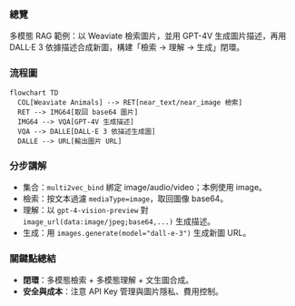 ### 總覽
多模態 RAG 範例：以 Weaviate 檢索圖片，並用 GPT-4V 生成圖片描述，再用 DALL·E 3 依據描述合成新圖，構建「檢索 → 理解 → 生成」閉環。

### 流程圖
```mermaid
flowchart TD
  COL[Weaviate Animals] --> RET[near_text/near_image 檢索]
  RET --> IMG64[取回 base64 圖片]
  IMG64 --> VQA[GPT-4V 生成描述]
  VQA --> DALLE[DALL·E 3 依描述生成圖]
  DALLE --> URL[輸出圖片 URL]
```

### 分步講解
- 集合：`multi2vec_bind` 綁定 image/audio/video；本例使用 image。
- 檢索：按文本過濾 `mediaType=image`，取回圖像 base64。
- 理解：以 `gpt-4-vision-preview` 對 `image_url(data:image/jpeg;base64,...)` 生成描述。
- 生成：用 `images.generate(model="dall-e-3")` 生成新圖 URL。

### 關鍵點總結
- **閉環**：多模態檢索 + 多模態理解 + 文生圖合成。
- **安全與成本**：注意 API Key 管理與圖片隱私、費用控制。



